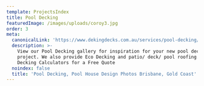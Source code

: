```yaml
---
template: ProjectsIndex
title: Pool Decking
featuredImage: /images/uploads/coroy3.jpg
order: 3
meta:
  canonicalLink: 'https://www.dekingdecks.com.au/services/pool-decking/'
  description: >-
    View our Pool Decking gallery for inspiration for your new pool deck
    project. We also provide Eco Decking and patio/ deck/ pool roofing. Use our
    Decking Calculators for a Free Quote
  noindex: false
  title: 'Pool Decking, Pool House Design Photos Brisbane, Gold Coast'
---
```


